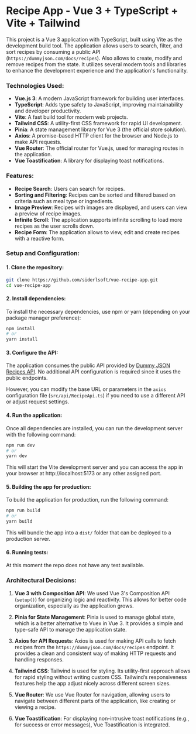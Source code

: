# Recipe App - Vue 3 + TypeScript + Vite + Tailwind

This project is a Vue 3 application with TypeScript, built using Vite as the development build tool. The application allows users to search, filter, and sort recipes by consuming a public API (`https://dummyjson.com/docs/recipes`). Also allows to create, modify and remove recipes from the state. It utilizes several modern tools and libraries to enhance the development experience and the application's functionality.

### Technologies Used:
- **Vue.js 3**: A modern JavaScript framework for building user interfaces.
- **TypeScript**: Adds type safety to JavaScript, improving maintainability and developer productivity.
- **Vite**: A fast build tool for modern web projects.
- **Tailwind CSS**: A utility-first CSS framework for rapid UI development.
- **Pinia**: A state management library for Vue 3 (the official store solution).
- **Axios**: A promise-based HTTP client for the browser and Node.js to make API requests.
- **Vue Router**: The official router for Vue.js, used for managing routes in the application.
- **Vue Toastification**: A library for displaying toast notifications.

### Features:
- **Recipe Search**: Users can search for recipes.
- **Sorting and Filtering**: Recipes can be sorted and filtered based on criteria such as meal type or ingredients.
- **Image Preview**: Recipes with images are displayed, and users can view a preview of recipe images.
- **Infinite Scroll**: The application supports infinite scrolling to load more recipes as the user scrolls down.
- **Recipe Form**: The application allows to view, edit and create recipes with a reactive form.

### Setup and Configuration:

#### 1. Clone the repository:

```bash
git clone https://github.com/siderlsoft/vue-recipe-app.git
cd vue-recipe-app
```

#### 2. Install dependencies:
To install the necessary dependencies, use npm or yarn (depending on your package manager preference):

```bash
npm install
# or
yarn install
```
#### 3. Configure the API:

The application consumes the public API provided by [Dummy JSON Recipes API](https://dummyjson.com/docs/recipes). No additional API configuration is required since it uses the public endpoints.

However, you can modify the base URL or parameters in the `axios` configuration file (`src/api/RecipeApi.ts`) if you need to use a different API or adjust request settings.

#### 4. Run the application:

Once all dependencies are installed, you can run the development server with the following command:

```bash
npm run dev
# or
yarn dev
```
This will start the Vite development server and you can access the app in your browser at http://localhost:5173 or any other assigned port.

#### 5. Building the app for production:

To build the application for production, run the following command:

```bash
npm run build
# or
yarn build
```

This will bundle the app into a ```dist/``` folder that can be deployed to a production server.

#### 6. Running tests:

At this moment the repo does not have any test available.

### Architectural Decisions:

1. **Vue 3 with Composition API**: We used Vue 3's Composition API (`setup()`) for organizing logic and reactivity. This allows for better code organization, especially as the application grows.
   
2. **Pinia for State Management**: Pinia is used to manage global state, which is a better alternative to Vuex in Vue 3. It provides a simple and type-safe API to manage the application state.

3. **Axios for API Requests**: Axios is used for making API calls to fetch recipes from the `https://dummyjson.com/docs/recipes` endpoint. It provides a clean and consistent way of making HTTP requests and handling responses.

4. **Tailwind CSS**: Tailwind is used for styling. Its utility-first approach allows for rapid styling without writing custom CSS. Tailwind’s responsiveness features help the app adjust nicely across different screen sizes.

5. **Vue Router**: We use Vue Router for navigation, allowing users to navigate between different parts of the application, like creating or viewing a recipe.

6. **Vue Toastification**: For displaying non-intrusive toast notifications (e.g., for success or error messages), Vue Toastification is integrated.
